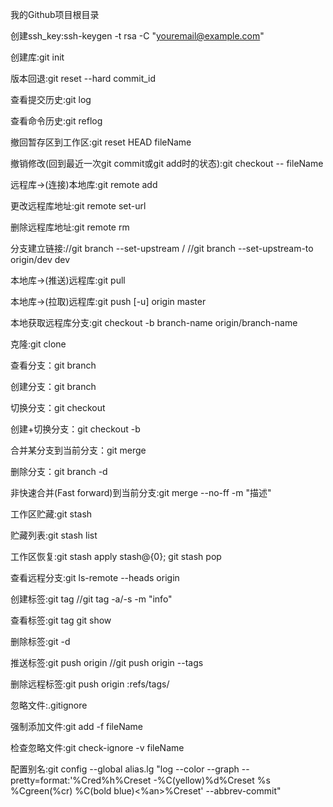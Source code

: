 我的Github项目根目录

创建ssh_key:ssh-keygen -t rsa -C "youremail@example.com"

创建库:git init

版本回退:git reset --hard commit_id

查看提交历史:git log

查看命令历史:git reflog

撤回暂存区到工作区:git reset HEAD fileName

撤销修改(回到最近一次git commit或git add时的状态):git checkout -- fileName

远程库->(连接)本地库:git remote add <origin> <url>

更改远程库地址:git remote <origin> set-url <url>

删除远程库地址:git remote rm <origin>

分支建立链接://git branch --set-upstream <dev> <origin>/<dev>
//git branch --set-upstream-to origin/dev dev

本地库->(推送)远程库:git pull

本地库->(拉取)远程库:git push [-u] origin master

本地获取远程库分支:git checkout -b branch-name origin/branch-name

克隆:git clone <url>

查看分支：git branch

创建分支：git branch <name>

切换分支：git checkout <name>

创建+切换分支：git checkout -b <name>

合并某分支到当前分支：git merge <name>

删除分支：git branch -d <name>

非快速合并(Fast forward)到当前分支:git merge --no-ff -m "描述" <name>

工作区贮藏:git stash

贮藏列表:git stash list

工作区恢复:git stash apply stash@{0};
            git stash pop
            
查看远程分支:git ls-remote --heads origin

创建标签:git tag <name>
//git tag -a/-s <name> -m "info"

查看标签:git tag
git show <name>

删除标签:git -d <name>

推送标签:git push origin <name>
//git push origin --tags

删除远程标签:git push origin :refs/tags/<name>

忽略文件:.gitignore

强制添加文件:git add -f fileName

检查忽略文件:git check-ignore -v fileName

配置别名:git config --global alias.lg "log --color --graph --pretty=format:'%Cred%h%Creset -%C(yellow)%d%Creset %s %Cgreen(%cr) %C(bold blue)<%an>%Creset' --abbrev-commit"